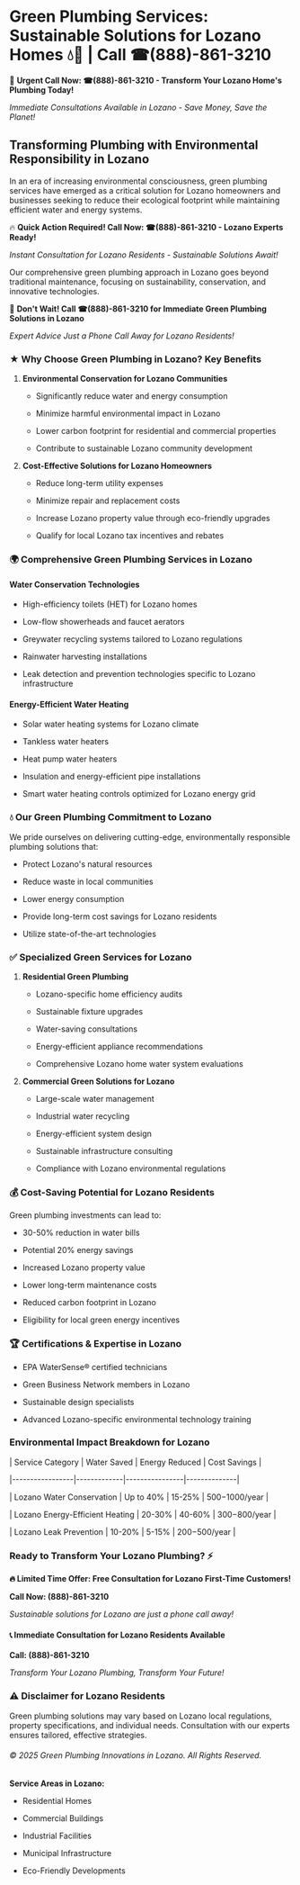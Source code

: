 # Green Plumbing Services: Sustainable Solutions for Lozano Homes 💧🌿 | Call ☎(888)-861-3210

🚨 **Urgent Call Now: ☎(888)-861-3210 - Transform Your Lozano Home's Plumbing Today!**
*Immediate Consultations Available in Lozano - Save Money, Save the Planet!*

## Transforming Plumbing with Environmental Responsibility in Lozano

In an era of increasing environmental consciousness, green plumbing services have emerged as a critical solution for Lozano homeowners and businesses seeking to reduce their ecological footprint while maintaining efficient water and energy systems. 

🔥 **Quick Action Required! Call Now: ☎(888)-861-3210 - Lozano Experts Ready!**
*Instant Consultation for Lozano Residents - Sustainable Solutions Await!*

Our comprehensive green plumbing approach in Lozano goes beyond traditional maintenance, focusing on sustainability, conservation, and innovative technologies.

🚨 **Don't Wait! Call ☎(888)-861-3210 for Immediate Green Plumbing Solutions in Lozano**
*Expert Advice Just a Phone Call Away for Lozano Residents!*

### ★ Why Choose Green Plumbing in Lozano? Key Benefits

1. **Environmental Conservation for Lozano Communities** 
   - Significantly reduce water and energy consumption
   - Minimize harmful environmental impact in Lozano
   - Lower carbon footprint for residential and commercial properties
   - Contribute to sustainable Lozano community development

2. **Cost-Effective Solutions for Lozano Homeowners** 
   - Reduce long-term utility expenses
   - Minimize repair and replacement costs
   - Increase Lozano property value through eco-friendly upgrades
   - Qualify for local Lozano tax incentives and rebates

### 🌍 Comprehensive Green Plumbing Services in Lozano

#### Water Conservation Technologies
- High-efficiency toilets (HET) for Lozano homes
- Low-flow showerheads and faucet aerators
- Greywater recycling systems tailored to Lozano regulations
- Rainwater harvesting installations
- Leak detection and prevention technologies specific to Lozano infrastructure

#### Energy-Efficient Water Heating
- Solar water heating systems for Lozano climate
- Tankless water heaters
- Heat pump water heaters
- Insulation and energy-efficient pipe installations
- Smart water heating controls optimized for Lozano energy grid

### 💧 Our Green Plumbing Commitment to Lozano

We pride ourselves on delivering cutting-edge, environmentally responsible plumbing solutions that:
- Protect Lozano's natural resources
- Reduce waste in local communities
- Lower energy consumption
- Provide long-term cost savings for Lozano residents
- Utilize state-of-the-art technologies

### ✅ Specialized Green Services for Lozano

1. **Residential Green Plumbing**
   - Lozano-specific home efficiency audits
   - Sustainable fixture upgrades
   - Water-saving consultations
   - Energy-efficient appliance recommendations
   - Comprehensive Lozano home water system evaluations

2. **Commercial Green Solutions for Lozano**
   - Large-scale water management
   - Industrial water recycling
   - Energy-efficient system design
   - Sustainable infrastructure consulting
   - Compliance with Lozano environmental regulations

### 💰 Cost-Saving Potential for Lozano Residents

Green plumbing investments can lead to:
- 30-50% reduction in water bills
- Potential 20% energy savings
- Increased Lozano property value
- Lower long-term maintenance costs
- Reduced carbon footprint in Lozano
- Eligibility for local green energy incentives

### 🏆 Certifications & Expertise in Lozano

- EPA WaterSense® certified technicians
- Green Business Network members in Lozano
- Sustainable design specialists
- Advanced Lozano-specific environmental technology training

### Environmental Impact Breakdown for Lozano

| Service Category | Water Saved | Energy Reduced | Cost Savings |
|-----------------|-------------|----------------|--------------|
| Lozano Water Conservation | Up to 40% | 15-25% | $500-$1000/year |
| Lozano Energy-Efficient Heating | 20-30% | 40-60% | $300-$800/year |
| Lozano Leak Prevention | 10-20% | 5-15% | $200-$500/year |

### Ready to Transform Your Lozano Plumbing? ⚡

**🔥 Limited Time Offer: Free Consultation for Lozano First-Time Customers!**

**Call Now: (888)-861-3210**
*Sustainable solutions for Lozano are just a phone call away!*

#### 📞 Immediate Consultation for Lozano Residents Available

**Call: (888)-861-3210**
*Transform Your Lozano Plumbing, Transform Your Future!*

### ⚠️ Disclaimer for Lozano Residents

Green plumbing solutions may vary based on Lozano local regulations, property specifications, and individual needs. Consultation with our experts ensures tailored, effective strategies.

###### © 2025 Green Plumbing Innovations in Lozano. All Rights Reserved.

**Service Areas in Lozano:** 
- Residential Homes
- Commercial Buildings
- Industrial Facilities
- Municipal Infrastructure
- Eco-Friendly Developments